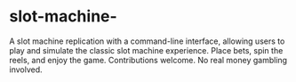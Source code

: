# slot-machine-
A slot machine replication with a command-line interface, allowing users to play and simulate the classic slot machine experience. Place bets, spin the reels, and enjoy the game. Contributions welcome. No real money gambling involved.


